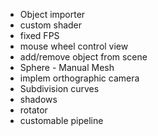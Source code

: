 * Object importer
* custom shader
* fixed FPS
* mouse wheel control view
* add/remove object from scene
* Sphere - Manual Mesh
* implem orthographic camera
* Subdivision curves
* shadows
* rotator
* customable pipeline
